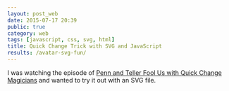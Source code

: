 ```yaml
---
layout: post_web
date: 2015-07-17 20:39
public: true
category: web
tags: [javascript, css, svg, html]
title: Quick Change Trick with SVG and JavaScript
results: /avatar-svg-fun/
---
```


I was watching the episode of [Penn and Teller Fool Us with Quick Change Magicians](https://www.youtube.com/watch?v=PuydCas1c5c) and wanted to try it out with an SVG file.